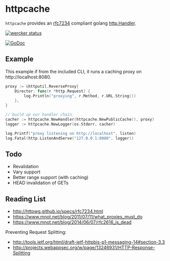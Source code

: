 
# httpcache

`httpcache` provides an [rfc7234][] compliant golang [http.Handler](http://golang.org/pkg/net/http/#Handler). 

[![wercker status](https://app.wercker.com/status/a76986990d27e72ea656bb37bb93f59f/m "wercker status")](https://app.wercker.com/project/bykey/a76986990d27e72ea656bb37bb93f59f)

[![GoDoc](https://godoc.org/github.com/lox/httpcache?status.svg)](https://godoc.org/github.com/lox/httpcache)

## Example

This example if from the included CLI, it runs a caching proxy on http://localhost:8080.

```go
proxy := &httputil.ReverseProxy{
    Director: func(r *http.Request) {
        log.Println("proxying", r.Method, r.URL.String())
    },
}

// build up our handler chain
cacher := httpcache.NewHandler(httpcache.NewPublicCache(), proxy)
logger := httpcache.NewLogger(os.Stderr, cacher)

log.Printf("proxy listening on http://localhost", listen)
log.Fatal(http.ListenAndServe("127.0.0.1:8080", logger))
```

## Todo

- Revalidation
- Vary support 
- Better range support (with caching)
- HEAD invalidation of GETs

## Reading List

- http://httpwg.github.io/specs/rfc7234.html
- https://www.mnot.net/blog/2011/07/11/what_proxies_must_do
- https://www.mnot.net/blog/2014/06/07/rfc2616_is_dead

Preventing Request Splitting:
 - http://tools.ietf.org/html/draft-ietf-httpbis-p1-messaging-14#section-3.3
 - http://projects.webappsec.org/w/page/13246931/HTTP-Response-Splitting


[rfc7234]: http://httpwg.github.io/specs/rfc7234.html


